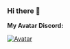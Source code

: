 ### Hi there 👋

**My Avatar Discord:**

[![Avatar](https://discord.c99.nl/widget/theme-1/631463369458843668.png)](https://discord.gg/pHKZHQ3DUU)
